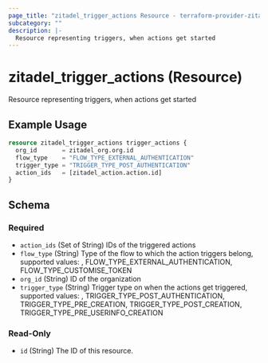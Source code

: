 ```yaml
---
page_title: "zitadel_trigger_actions Resource - terraform-provider-zitadel"
subcategory: ""
description: |-
  Resource representing triggers, when actions get started
---
```


# zitadel_trigger_actions (Resource)

Resource representing triggers, when actions get started

## Example Usage

```terraform
resource zitadel_trigger_actions trigger_actions {
  org_id       = zitadel_org.org.id
  flow_type    = "FLOW_TYPE_EXTERNAL_AUTHENTICATION"
  trigger_type = "TRIGGER_TYPE_POST_AUTHENTICATION"
  action_ids   = [zitadel_action.action.id]
}
```

<!-- schema generated by tfplugindocs -->
## Schema

### Required

- `action_ids` (Set of String) IDs of the triggered actions
- `flow_type` (String) Type of the flow to which the action triggers belong, supported values: , FLOW_TYPE_EXTERNAL_AUTHENTICATION, FLOW_TYPE_CUSTOMISE_TOKEN
- `org_id` (String) ID of the organization
- `trigger_type` (String) Trigger type on when the actions get triggered, supported values: , TRIGGER_TYPE_POST_AUTHENTICATION, TRIGGER_TYPE_PRE_CREATION, TRIGGER_TYPE_POST_CREATION, TRIGGER_TYPE_PRE_USERINFO_CREATION

### Read-Only

- `id` (String) The ID of this resource.